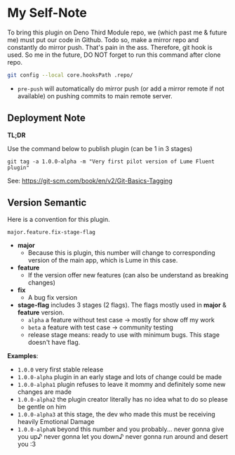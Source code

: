 # My Self-Note

To bring this plugin on Deno Third Module repo, we (which past me & future me) must put our code in
Github. Todo so, make a mirror repo and constantly do mirror push. That's pain in the ass.
Therefore, git hook is used. So me in the future, DO NOT forget to run this command after clone
repo.

```sh
git config --local core.hooksPath .repo/
```

- `pre-push` will automatically do mirror push (or add a mirror remote if not available) on pushing
  commits to main remote server.

## Deployment Note

**TL;DR**

Use the command below to publish plugin (can be 1 in 3 stages)

```shell
git tag -a 1.0.0-alpha -m "Very first pilot version of Lume Fluent plugin"
```

See: https://git-scm.com/book/en/v2/Git-Basics-Tagging

## Version Semantic

Here is a convention for this plugin.

```
major.feature.fix-stage-flag
```

- **major**
  - Because this is plugin, this number will change to corresponding version of the main app, which
    is Lume in this case.
- **feature**
  - If the version offer new features (can also be understand as breaking changes)
- **fix**
  - A bug fix version
- **stage-flag** includes 3 stages (2 flags). The flags mostly used in **major** & **feature**
  version.
  - `alpha` a feature without test case → mostly for show off my work
  - `beta` a feature with test case → community testing
  - release stage means: ready to use with minimum bugs. This stage doesn't have flag.

**Examples**:

- `1.0.0` very first stable release
- `1.0.0-alpha` plugin in an early stage and lots of change could be made
- `1.0.0-alpha1` plugin refuses to leave it mommy and definitely some new changes are made
- `1.0.0-alpha2` the plugin creator literally has no idea what to do so please be gentle on him
- `1.0.0-alpha3` at this stage, the dev who made this must be receiving heavily Emotional Damage
- `1.0.0-alphaN` beyond this number and you probably... never gonna give you up♪ never gonna let you
  down♪ never gonna run around and desert you :3
